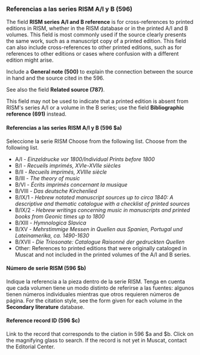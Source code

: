### Referencias a las series RISM A/I y B (596)

The field **RISM series A/I and B reference** is for cross-references to printed editions in RISM, whether in the RISM database or in the printed A/I and B volumes. This field is most commonly used if the source clearly presents the same work, such as a manuscript copy of a printed edition. This field can also include cross-references to other printed editions, such as for references to other editions or cases where confusion with a different edition might arise.

Include a **General note (500)** to explain the connection between the source in hand and the source cited in the 596.

See also the field **Related source (787)**.

This field may not be used to indicate that a printed edition is absent from RISM's series A/I or a volume in the B series; use the field **Bibliographic reference (691)** instead.

#### Referencias a las series RISM A/I y B (596 $a)

Seleccione la serie RISM Choose from the following list. Choose from the following list.

- A/I - _Einzeldrucke vor 1800/Individual Prints before 1800_
- B/I - _Recueils imprimés, XVIe-XVIIe siècles_
- B/II - _Recueils imprimés, XVIIIe siècle_
- B/III - _The theory of music_
- B/VI - _Écrits imprimés concernant la musique_
- B/VIII - _Das deutsche Kirchenlied_
- B/IX/1 - _Hebrew notated manuscript sources up to circa 1840: A descriptive and thematic catalogue with a checklist of printed sources_
- B/IX/2 - _Hebrew writings concerning music in manuscripts and printed books from Geonic times up to 1800_
- B/XIII - _Hymnologica Slavica_
- B/XV - _Mehrstimmige Messen in Quellen aus Spanien, Portugal und Lateinamerika, ca. 1490-1630_
- B/XVII - _Die Triosonate: Catalogue Raisonné der gedruckten Quellen_
- Other: References to printed editions that were originally cataloged in Muscat and not included in the printed volumes of the A/I and B series.

#### Número de serie RISM (596 $b)

Indique la referencia a la pieza dentro de la serie RISM. Tenga en cuenta que cada volumen tiene un modo distinto de referirse a las fuentes: algunos tienen números individuales mientras que otros requieren números de página. For the citation style, see the form given for each volume in the **Secondary literature** database.


#### Reference record ID (596 $c)

Link to the record that corresponds to the ciation in 596 $a and $b. Click on the magnifying glass to search. If the record is not yet in Muscat, contact the Editorial Center.  
